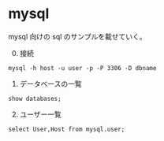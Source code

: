 # mysql
mysql 向けの sql のサンプルを載せていく。<br>

0. 接続
```
mysql -h host -u user -p -P 3306 -D dbname
```

1. データベースの一覧
```
show databases;
```

2. ユーザー一覧
```
select User,Host from mysql.user;
```

